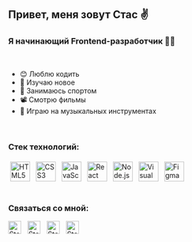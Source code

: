 ## Привет, меня зовут Стас ✌️

### Я начинающий Frontend-разработчик :man_student:

<br />

- 😊 Люблю кодить
- 🧐 Изучаю новое
- 🏃 Занимаюсь спортом
- 📽️ Смотрю фильмы
- 🎹 Играю на музыкальных инструментах 

<br />

### Стек технологий:

<img src="https://cdn.jsdelivr.net/gh/devicons/devicon/icons/html5/html5-original.svg" alt="HTML5" height="40" style="vertical-align:top; margin:4px">
<img src="https://cdn.jsdelivr.net/gh/devicons/devicon/icons/css3/css3-original.svg" alt="CSS3" height="40" style="vertical-align:top; margin:4px">
<img src="https://cdn.jsdelivr.net/gh/devicons/devicon/icons/javascript/javascript-original.svg" alt="JavaScript" height="40" style="vertical-align:top; margin:4px">
<img src="https://cdn.jsdelivr.net/gh/devicons/devicon/icons/react/react-original.svg" alt="React" height="40" style="vertical-align:top; margin:4px">
<img src="https://cdn.jsdelivr.net/gh/devicons/devicon/icons/nodejs/nodejs-original.svg" alt="Node.js" height="40" style="vertical-align:top; margin:4px">
<img src="https://cdn.jsdelivr.net/gh/devicons/devicon/icons/vscode/vscode-original.svg" alt="Visual Studio Code" height="40" style="vertical-align:top; margin:4px">

<img src="https://cdn.jsdelivr.net/gh/devicons/devicon/icons/figma/figma-original.svg" alt="Figma" height="40" style="vertical-align:top; margin:4px">

<br />
<br />

### Связаться со мной:

[<img align="left" alt="Stanislav | LinkedIn" width="26px" style="padding-right:10px" src="https://img-premium.flaticon.com/png/512/2504/premium/2504923.png?token=exp=1633638030~hmac=10c049a1dc101098280441e9d5400981" />][linkedin]
[<img align="left" alt="Stanislav | Instagram" width="26px" style="padding-right:10px" src="https://img-premium.flaticon.com/png/512/2504/premium/2504918.png?token=exp=1633637998~hmac=73eb6dcb98c4d8d67ea80473b468cd6f" />][instagram]
[<img align="left" alt="Stanislav | VK" width="26px" style="padding-right:10px" src="https://img-premium.flaticon.com/png/512/2504/premium/2504953.png?token=exp=1633637934~hmac=4ce0173276b4cafeee17a28496c41034" />][vk]
[<img align="left" alt="Stanislav | Telegram" width="26px" style="padding-right:10px" src="https://img-premium.flaticon.com/png/512/2504/premium/2504941.png?token=exp=1633637820~hmac=ecf1e8e10898688f32ca7469010451f8" />][tg]


[linkedin]: https://www.linkedin.com/in/stanislav-tarasov-11b428191/
[instagram]: https://www.instagram.com/oloe_stase/
[vk]: https://vk.com/id2292680
[tg]: https://t.me/COHuK